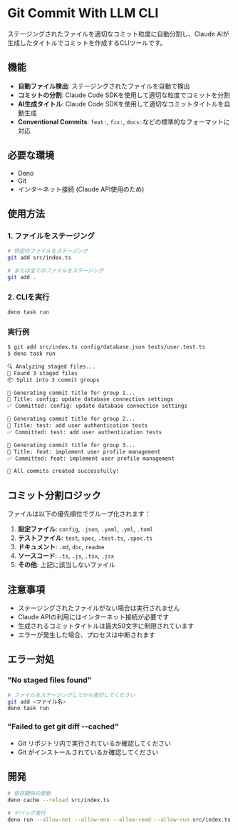 # Git Commit With LLM CLI

ステージングされたファイルを適切なコミット粒度に自動分割し、Claude
AIが生成したタイトルでコミットを作成するCLIツールです。

## 機能

- **自動ファイル検出**: ステージングされたファイルを自動で検出
- **コミットの分割**: Claude Code SDKを使用して適切な粒度でコミットを分割
- **AI生成タイトル**: Claude Code SDKを使用して適切なコミットタイトルを自動生成
- **Conventional Commits**: `feat:`, `fix:`,
  `docs:`などの標準的なフォーマットに対応

## 必要な環境

- Deno
- Git
- インターネット接続 (Claude API使用のため)

## 使用方法

### 1. ファイルをステージング

```bash
# 特定のファイルをステージング
git add src/index.ts

# または全てのファイルをステージング
git add .
```

### 2. CLIを実行

```bash
deno task run
```

### 実行例

```bash
$ git add src/index.ts config/database.json tests/user.test.ts
$ deno task run

🔍 Analyzing staged files...
📁 Found 3 staged files
📦 Split into 3 commit groups

🤔 Generating commit title for group 1...
📝 Title: config: update database connection settings
✅ Committed: config: update database connection settings

🤔 Generating commit title for group 2...
📝 Title: test: add user authentication tests
✅ Committed: test: add user authentication tests

🤔 Generating commit title for group 3...
📝 Title: feat: implement user profile management
✅ Committed: feat: implement user profile management

🎉 All commits created successfully!
```

## コミット分割ロジック

ファイルは以下の優先順位でグループ化されます：

1. **設定ファイル**: `config`, `.json`, `.yaml`, `.yml`, `.toml`
2. **テストファイル**: `test`, `spec`, `.test.ts`, `.spec.ts`
3. **ドキュメント**: `.md`, `doc`, `readme`
4. **ソースコード**: `.ts`, `.js`, `.tsx`, `.jsx`
5. **その他**: 上記に該当しないファイル

## 注意事項

- ステージングされたファイルがない場合は実行されません
- Claude APIの利用にはインターネット接続が必要です
- 生成されるコミットタイトルは最大50文字に制限されています
- エラーが発生した場合、プロセスは中断されます

## エラー対処

### "No staged files found"

```bash
# ファイルをステージングしてから実行してください
git add <ファイル名>
deno task run
```

### "Failed to get git diff --cached"

- Git リポジトリ内で実行されているか確認してください
- Git がインストールされているか確認してください

## 開発

```bash
# 依存関係の更新
deno cache --reload src/index.ts

# デバッグ実行
deno run --allow-net --allow-env --allow-read --allow-run src/index.ts
```
